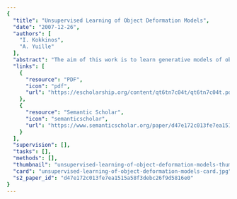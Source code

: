 ```yaml
---
{
  "title": "Unsupervised Learning of Object Deformation Models",
  "date": "2007-12-26",
  "authors": [
    "I. Kokkinos",
    "A. Yuille"
  ],
  "abstract": "The aim of this work is to learn generative models of object deformations in an unsupervised manner. Initially, we introduce an Expectation Maximization approach to estimate a linear basis for deformations by maximizing the likelihood of the training set under an Active Appearance Model (AAM). This approach is shown to successfully capture the global shape variations of objects like faces, cars and hands. However the AAM representation cannot deal with articulated objects, like cows and horses. We therefore extend our approach to a representation that allows for multiple parts with the relationships between them modeled by a Markov Random Field (MRF). Finally, we propose an algorithm for efficiently performing inference on part-based MRF object models by speeding up the estimation of observation potentials. We use manually collected landmarks to compare the alternative models and quantify learning performance.",
  "links": [
    {
      "resource": "PDF",
      "icon": "pdf",
      "url": "https://escholarship.org/content/qt6tn7c04t/qt6tn7c04t.pdf?t=lrh0dh"
    },
    {
      "resource": "Semantic Scholar",
      "icon": "semanticscholar",
      "url": "https://www.semanticscholar.org/paper/d47e172c013fe7ea1515a58f3debc26f9d5816e0"
    }
  ],
  "supervision": [],
  "tasks": [],
  "methods": [],
  "thumbnail": "unsupervised-learning-of-object-deformation-models-thumb.jpg",
  "card": "unsupervised-learning-of-object-deformation-models-card.jpg",
  "s2_paper_id": "d47e172c013fe7ea1515a58f3debc26f9d5816e0"
}
---
```


